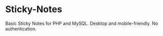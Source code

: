 # Sticky-Notes
Basic Sticky Notes for PHP and MySQL. Desktop and mobile-friendly. No authentication. 
